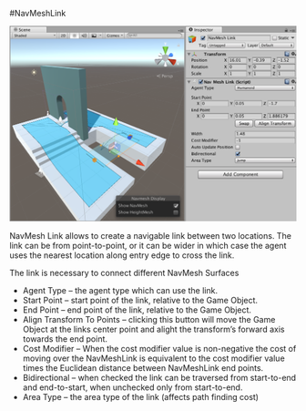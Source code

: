 #NavMeshLink

![NavMeshLink example](Images/NavMeshLink-Example.png)

NavMesh Link allows to create a navigable link between two locations. The link can be from point-to-point, or it can be wider in which case the agent uses the nearest location along entry edge to cross the link.

The link is necessary to connect different NavMesh Surfaces

* Agent Type – the agent type which can use the link.
* Start Point – start point of the link, relative to the Game Object.
* End Point – end point of the link, relative to the Game Object.
* Align Transform To Points – clicking this button will move the Game Object at the links center point and alight the transform’s forward axis towards the end point.
* Cost Modifier – When the cost modifier value is non-negative the cost of moving over the NavMeshLink is equivalent to the cost modifier value times the Euclidean distance between NavMeshLink end points.
* Bidirectional – when checked the link can be traversed from start-to-end and end-to-start, when unchecked only from start-to-end.
* Area Type – the area type of the link (affects path finding cost) 

